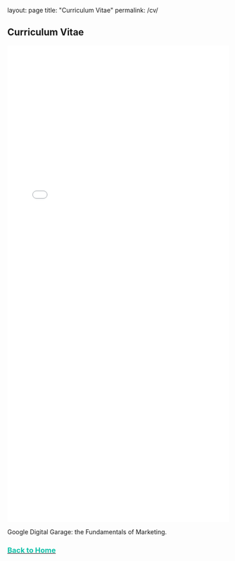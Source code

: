 layout: page
title: "Curriculum Vitae"
permalink: /cv/

<html>
	<h2>Curriculum Vitae</h2>
						<div class="row">
							<article class="col-6 col-12-xsmall work-item">
								<embed src="files/Ciarán Dervan CV.pdf" type="application/pdf" width="100%" height="1080px" scrollbar=1/>
								<p>Google Digital Garage: the Fundamentals of Marketing.</p>
							</article>
              <body>
									<a href="https://ciarandervan.github.io"><h3 style="color:rgb(13, 192, 168)">Back to Home</h3></a>
								 </body>
						
		
